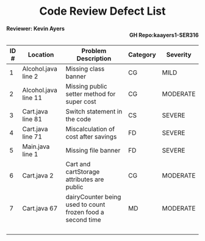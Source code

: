 ﻿# <div align="center">Code Review Defect List</div>

#### Reviewer: Kevin Ayers    <div align="right">GH Repo:kaayers1-SER316</div>

| ID #  | Location  | Problem Description  | Category  |Severity   |
|---|---|---|---|---|
|  1 | Alcohol.java line 2  | Missing class banner  | CG  |  MILD |
|  2 | Alcohol.java line 11  | Missing public setter method for super cost  |CG   | MODERATE |
|  3 |  Cart.java line 81 |  Switch statement in the code | CS  |SEVERE  |
|  4 |  Cart.java line 71 |  Miscalculation of cost after savings  |  FD | SEVERE  |
|  5 |   Main.java line 1|  Missing file banner |  FD | SEVERE  |
| 6  |   Cart.java 2 |Cart and cartStorage attributes are public  |CG   |  MODERATE |
|  7 |  Cart.java 67 |dairyCounter being used to count frozen food a second time   |  MD | MODERATE  |
|   |   |   |   |   |
|   |   |   |   |   |
|   |   |   |   |   |
|   |   |   |   |   |
```






